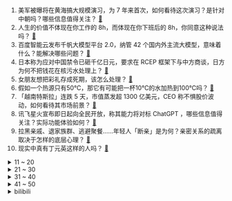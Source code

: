 1. 美军被曝将在黄海搞大规模演习，为 7 年来首次，如何看待这次演习？是针对中朝吗？哪些信息值得关注？ [:link:](https://www.zhihu.com/question/620734891)
2. 人生的价值不体现在你工作的 8h，而体现在你下班后的 8h，你同意这种说法吗？ [:link:](https://www.zhihu.com/question/620467586)
3. 百度智能云发布千帆大模型平台 2.0，纳管 42 个国内外主流大模型，意味着什么？能解决哪些问题？ [:link:](https://www.zhihu.com/question/620621434)
4. 日本称为应对中国禁令已砸千亿日元，要求在 RCEP 框架下与中方商谈，日方为何不把钱花在核污水处理上？ [:link:](https://www.zhihu.com/question/620735600)
5. 女朋友想把彩礼存成死期，该怎么处理？ [:link:](https://www.zhihu.com/question/613858246)
6. 假如一个热源只有50℃，那它有可能把一杯10℃的水加热到100℃吗？ [:link:](https://www.zhihu.com/question/620587796)
7. 「越南特斯拉」连跌 5 天，市值蒸发超 1300 亿美元，CEO 称不惧股价波动，如何看待其市场前景？ [:link:](https://www.zhihu.com/question/620706879)
8. 讯飞星火宣布即日起向全民开放，称其能力将对标 ChatGPT ，哪些信息值得关注？实际功能体验如何？ [:link:](https://www.zhihu.com/question/620604091)
9. 拉黑亲戚、退家族群、逃避聚餐……年轻人「断亲」是为何？亲密关系的疏离取决于怎样的底层心理？ [:link:](https://www.zhihu.com/question/620481503)
10. 现实中真有丁元英这样的人吗？ [:link:](https://www.zhihu.com/question/302831101)
<details>
<summary>11 ~ 20</summary>

11. 天津「跳水 baibai」们决定退出狮子林桥跳水，并诚挚向大家发出倡议，如何看待此事？ [:link:](https://www.zhihu.com/question/620770972)
12. 男朋友给我开了亲属卡，我俩吵架后我说用他钱买蛋糕，他就把钱转到小号里骗我说没钱了，我该咋办？ [:link:](https://www.zhihu.com/question/619703375)
13. 网信办对知网罚款 5000 万元，其多款 APP 存未经同意收集个人信息等违法行为，如何看待这一处罚？ [:link:](https://www.zhihu.com/question/620759654)
14. 2023 年男篮世界杯，加拿大100:89斯洛文尼亚晋级半决赛，东契奇被驱逐，如何评价本场比赛？ [:link:](https://www.zhihu.com/question/620816969)
15. 房地产股狂飙，融创中国涨超 70%，股价三天已翻倍，中国恒大、碧桂园也大涨，哪些信息值得关注？ [:link:](https://www.zhihu.com/question/620733818)
16. 外交部表示中国地图标注钓鱼岛，不接受日本「抗议」，哪些信息值得关注？ [:link:](https://www.zhihu.com/question/620753688)
17. 男朋友因为办婚礼和父亲电话吵了一架，我选择站男朋友这边有错吗？ [:link:](https://www.zhihu.com/question/620605475)
18. 在英雄联盟里如何拼凑出最废物的英雄？ [:link:](https://www.zhihu.com/question/620571946)
19. 男朋友说结婚把他父母的钱花光了，搞得我现在心里很不好受，我该怎么办？ [:link:](https://www.zhihu.com/question/619847948)
20. 用一种动物形容你的工作状态，你是哪种职场动物？ [:link:](https://www.zhihu.com/question/620464649)
</details>
<details>
<summary>21 ~ 30</summary>

21. 天津网红跳水点两天 14 人被救起，其中 7 人系跳水后昏迷，普通人跳水有哪些问题需要注意？ [:link:](https://www.zhihu.com/question/620710102)
22. 如果你获得了“存在感完全消失”的能力（不是隐身） 你会如何? [:link:](https://www.zhihu.com/question/620267165)
23. 象棋的本质是什么？ [:link:](https://www.zhihu.com/question/464431357)
24. 辞职休息是罪恶吗？ [:link:](https://www.zhihu.com/question/620419115)
25. 你体验过「情绪赤字」吗？那是一种什么样的感受？ [:link:](https://www.zhihu.com/question/617369968)
26. 家装时，为什么说细节大于设计的房子，住起来才是真舒适？ [:link:](https://www.zhihu.com/question/620402472)
27. 如何评价肖战、白百何主演的电视剧《骄阳伴我》？ [:link:](https://www.zhihu.com/question/620176664)
28. 讲真，咱们国产汽车的技术优势在哪里？ [:link:](https://www.zhihu.com/question/620195357)
29. 工作日每天有 1.5 小时午休想用来健身，但工作强度较大，我该如何合理安排计划？ [:link:](https://www.zhihu.com/question/619485763)
30. 有多少人看过王志文的《天道》？ [:link:](https://www.zhihu.com/question/345522365)
</details>
<details>
<summary>31 ~ 40</summary>

31. 如何评价基里安·墨菲主演的诺兰新片《奥本海默》？ [:link:](https://www.zhihu.com/question/610975305)
32. 国际奥委会成立电子竞技委员会，将为电竞领域带来哪些影响？还有哪些信息值得关注？ [:link:](https://www.zhihu.com/question/620756674)
33. 下雨天做什么事情最享受？ [:link:](https://www.zhihu.com/question/613931266)
34. 华为 Mate60 回归的意义是什么？ [:link:](https://www.zhihu.com/question/619988035)
35. OpenAI 首次发布 ChatGPT 课堂使用指南，生成式 AI 进入课堂后会带来哪些改变？ [:link:](https://www.zhihu.com/question/620763433)
36. 信念的产生有什么神经科学原理? [:link:](https://www.zhihu.com/question/616602581)
37. 哪个瞬间让你发现了世界的bug？ [:link:](https://www.zhihu.com/question/374412997)
38. 《三体》中有没有明显不合理的情节？ [:link:](https://www.zhihu.com/question/356349222)
39. 明明前两天还在和睦相处，突然间的冷漠分手让我无所适从，「断崖式分手」真的是因为突然间就不爱了么？ [:link:](https://www.zhihu.com/question/620608123)
40. 2023 年金球奖 30 人候选公布：梅西第16次入围，哈兰德姆巴佩在列，C罗无缘，如何评价这份名单？ [:link:](https://www.zhihu.com/question/620868410)
</details>
<details>
<summary>41 ~ 50</summary>

41. 面对中国电动汽车竞争，德国总理将投资 1100 亿欧元激励车企，对欧洲电车市场将产生哪些影响？ [:link:](https://www.zhihu.com/question/620767590)
42. 人类现在有没有可能是宇宙中最「低等」的文明？ [:link:](https://www.zhihu.com/question/354381417)
43. 专家称「游戏成瘾的根源是孩子的需求没有被满足」，如何看待游戏成瘾？这给了家长哪些反思与启示？ [:link:](https://www.zhihu.com/question/619992295)
44. 近期网络上出现新词「逃避式考研」，如何看待因逃避进入社会而读研？ [:link:](https://www.zhihu.com/question/618718252)
45. 游泳每周游多久，什么强度才能减肥塑形？ [:link:](https://www.zhihu.com/question/616217525)
46. 9 月 6 日沪指收涨 0.12%，芯片股爆发，地产股反弹，超 2800 股上涨，如何看待今日行情？ [:link:](https://www.zhihu.com/question/620708812)
47. 职场中什么样的人最容易成为领导心腹？ [:link:](https://www.zhihu.com/question/488308518)
48. 有哪些全天戴着耳朵能不胀痛很舒适的蓝牙耳机？ [:link:](https://www.zhihu.com/question/596894468)
49. 建筑不住人会腐朽得快，有没有什么科学依据？ [:link:](https://www.zhihu.com/question/620361959)
50. 有没有什么比较控油并且不卡粉的粉饼或者散粉？ [:link:](https://www.zhihu.com/question/616583735)
</details><details>
<summary>bilibili</summary>

</details>